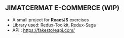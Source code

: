 ## JIMATCERMAT E-COMMERCE (WIP)

- A small project for **ReactJS** exercises
- Library used: Redux-Toolkit, Redux-Saga
- API : https://fakestoreapi.com/
